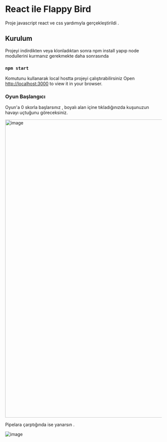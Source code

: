 # React ile Flappy Bird

Proje javascript react ve css yardımıyla gerçekleştirildi . 

## Kurulum

Projeyi indirdikten veya klonladıktan sonra npm install yapıp node modullerini kurmanız gerekmekte  daha sonrasında 

### `npm start`

Komutunu kullanarak local hostta projeyi çalıştırabilirsiniz 
Open [http://localhost:3000](http://localhost:3000) to view it in your browser.

### Oyun Başlangıcı

Oyun'a 0 skorla başlarsınız , boyalı alan içine tıkladığınızda kuşunuzun havayı uçtuğunu göreceksiniz.

<img width="958" alt="image" src="https://user-images.githubusercontent.com/44298585/151413235-8162170b-efb7-4839-bdb4-b7fde7180c14.png">

Pipelara çarptığında ise yanarsın . 

![image](https://user-images.githubusercontent.com/44298585/151413442-2d5c09ae-1f0f-4da5-a774-c8fa080f6d37.png)


